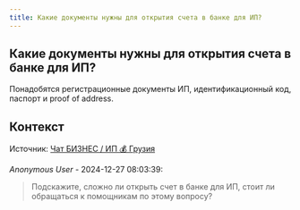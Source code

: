 ```yaml
---
title: Какие документы нужны для открытия счета в банке для ИП?
---
```


## Какие документы нужны для открытия счета в банке для ИП?

Понадобятся регистрационные документы ИП, идентификационный код, паспорт и proof of address.

## Контекст

Источник: [Чат БИЗНЕС / ИП 💰 Грузия](https://t.me/ip_ge)

_Anonymous User_ - 2024-12-27 08:03:39:

> Подскажите, сложно ли открыть счет в банке для ИП, стоит ли обращаться к помощникам по этому вопросу?
